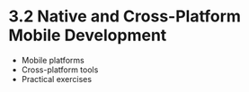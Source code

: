 # 3.2 Native and Cross-Platform Mobile Development

- Mobile platforms
- Cross-platform tools
- Practical exercises
